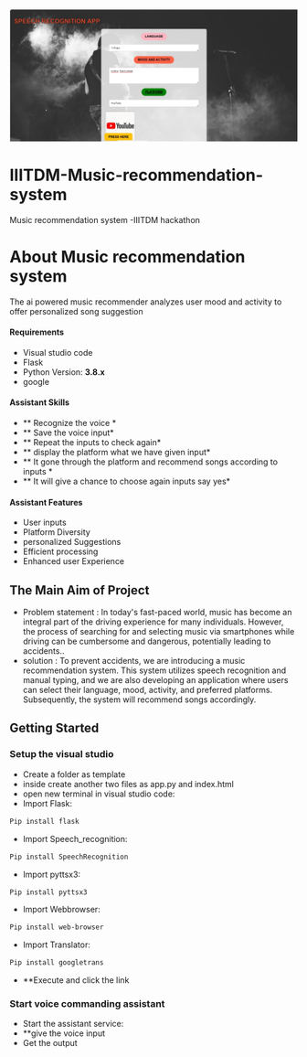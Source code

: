 ![alt text](https://github.com/Sharath78s/IIITDM-Music-recommendation-system/blob/main/output/output%20screen.jpeg)
# IIITDM-Music-recommendation-system
Music recommendation system -IIITDM hackathon
# About Music recommendation system  
The ai powered music recommender analyzes user mood and activity to offer personalized song suggestion

#### Requirements

* Visual studio code
* Flask
* Python Version: **3.8.x**
* google

#### Assistant Skills 
* ** Recognize the voice *
* ** Save the voice input*
* ** Repeat the inputs to check again*
* ** display the platform what we have given input*
* ** It gone through the platform and recommend songs according to inputs *
* ** It will give a chance to choose again inputs say yes*

#### Assistant Features
* User inputs
* Platform Diversity
* personalized Suggestions
* Efficient processing
* Enhanced user Experience
## The Main Aim of Project
* Problem statement : In today's fast-paced world, music has become an integral part of the driving experience for many individuals. However, the process of searching for and selecting music via smartphones while driving can be cumbersome and dangerous, potentially leading to accidents..
* solution : To prevent accidents, we are introducing a music recommendation system. This system utilizes speech recognition and manual typing, and we are also developing an application where users can select their language, mood, activity, and preferred platforms. Subsequently, the system will recommend songs accordingly.
## Getting Started
### Setup the visual studio 
* Create a folder as template
* inside create another two files as app.py and index.html
* open new terminal in visual studio code:
* Import Flask:
```bash
Pip install flask
```
* Import Speech_recognition:
```bash
Pip install SpeechRecognition
```
* Import pyttsx3:
```bash
Pip install pyttsx3
```
* Import Webbrowser:
```bash
Pip install web-browser
```
* Import Translator:
```bash
Pip install googletrans
```
* **Execute and click the link
### Start voice commanding assistant
*   Start the assistant service:
* **give the voice input
* Get the output 

  



